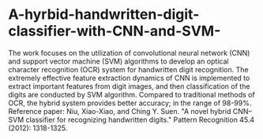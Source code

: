 # A-hyrbid-handwritten-digit-classifier-with-CNN-and-SVM-

The work focuses on the utilization of convolutional neural network (CNN) and support vector machine (SVM) algorithms to develop an optical character recognition (OCR) system for handwritten digit recognition. The extremely effective feature extraction dynamics of CNN is implemented to extract important features from digit images, and then classification of the digits are conducted by SVM algorithm. Compared to traditional methods of OCR, the hybrid system provides better accuracy; in the range of 98-99%.
Reference paper: Niu, Xiao-Xiao, and Ching Y. Suen. "A novel hybrid CNN–SVM classifier for recognizing handwritten digits." Pattern Recognition 45.4 (2012): 1318-1325.
